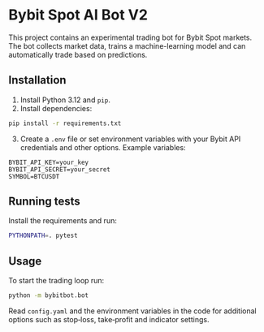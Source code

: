 # Bybit Spot AI Bot V2

This project contains an experimental trading bot for Bybit Spot markets. The bot collects market data, trains a machine-learning model and can automatically trade based on predictions.

## Installation

1. Install Python 3.12 and `pip`.
2. Install dependencies:

```bash
pip install -r requirements.txt
```

3. Create a `.env` file or set environment variables with your Bybit API credentials and other options. Example variables:

```
BYBIT_API_KEY=your_key
BYBIT_API_SECRET=your_secret
SYMBOL=BTCUSDT
```

## Running tests

Install the requirements and run:

```bash
PYTHONPATH=. pytest
```

## Usage

To start the trading loop run:

```bash
python -m bybitbot.bot
```

Read `config.yaml` and the environment variables in the code for additional options such as stop‑loss, take‑profit and indicator settings.
